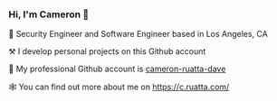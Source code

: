 
### Hi, I'm Cameron :wave:

🎩 Security Engineer and Software Engineer based in Los Angeles, CA

⚒️ I develop personal projects on this Github account

🐻 My professional Github account is [cameron-ruatta-dave](https://github.com/cameron-ruatta-dave)

🕸️ You can find out more about me on https://c.ruatta.com/


<!--
**cruatta/cruatta** is a ✨ _special_ ✨ repository because its `README.md` (this file) appears on your GitHub profile.

Here are some ideas to get you started:

- 🔭 I’m currently working on ...
- 🌱 I’m currently learning ...
- 👯 I’m looking to collaborate on ...
- 🤔 I’m looking for help with ...
- 💬 Ask me about ...
- 📫 How to reach me: ...
- 😄 Pronouns: ...
- Fun fact: ...
-->
